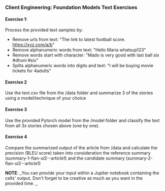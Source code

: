 ### Client Engineering: Foundation Models Text Exercises

#### Exercise 1:

Process the provided text samples by:
- Remove urls from text: "The link to latest football score. https://xyz.com/a/b"
- Remove alphanumeric words from text: "Hello Maria whatsup123"
- Remove words start with character: "Mado is very good with last ball six #dhoni #six"
- Splits alphanumeric words into digits and text: "I will be buying movie tickets for 4adults"

#### Exercise 2
Use the text.csv file from the /data folder and summarize 3 of the stories using a model/technique of your choice 

#### Exercise 3
Use the provided Pytorch model from the /model folder and classify the text from all 3x stories chosen above (one by one).

#### Exercise 4
Compare the summarized output of the article from /data and calculate the precision (BLEU score) taken into consideration the reference summary (summary-1-flan-ul2--article1) and the candidate summary (summary-2-flan-ul2--article1)

**NOTE**:
_You can provide your input within a Jupiter notebook containing the cells' output. Don't forget to be creative as much as you want in the provided time.  _
